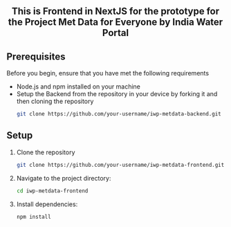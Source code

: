 <h2 align='center'>This is Frontend  in NextJS  for the prototype for the Project Met Data for Everyone by India Water Portal</h2>



## Prerequisites

Before you begin, ensure that you have met the following requirements

- Node.js and npm installed on your machine
- Setup the Backend from the repository in your device by forking it and then cloning the repository
  ```bash
  git clone https://github.com/your-username/iwp-metdata-backend.git
  ```

## Setup

1. Clone the repository
   ```bash
   git clone https://github.com/your-username/iwp-metdata-frontend.git
   ```

2. Navigate to the project directory:
   ```bash
   cd iwp-metdata-frontend
   ```

3. Install dependencies:
    ```bash
   npm install
   ```
    
